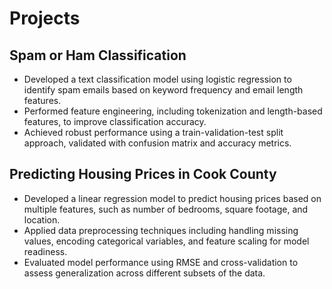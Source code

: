 # Projects

## Spam or Ham Classification
* Developed a text classification model using logistic regression to identify spam emails based on keyword frequency and email length features.
* Performed feature engineering, including tokenization and length-based features, to improve classification accuracy.
* Achieved robust performance using a train-validation-test split approach, validated with confusion matrix and accuracy metrics.

## Predicting Housing Prices in Cook County
* Developed a linear regression model to predict housing prices based on multiple features, such as number of bedrooms, square footage, and location.
* Applied data preprocessing techniques including handling missing values, encoding categorical variables, and feature scaling for model readiness.
* Evaluated model performance using RMSE and cross-validation to assess generalization across different subsets of the data.
